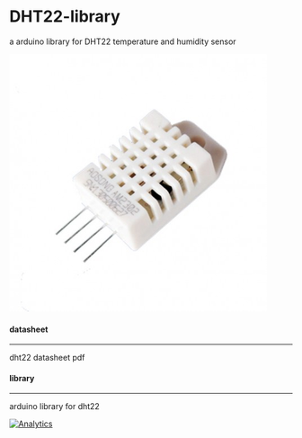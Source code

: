 # DHT22-library

a arduino library for DHT22 temperature and humidity sensor

[![dht22](images/dht22.jpg)](http://www.lembed.org/components/17-temperature-and-humidity-sensor-dht22-.html)


#### datasheet
---
dht22 datasheet pdf


#### library
---

arduino library for dht22

[![Analytics](https://ga-beacon.appspot.com/UA-67438080-1/DHT22/readme?pixel)](https://github.com/Lembed/DHT22)